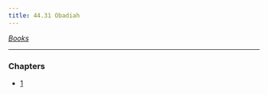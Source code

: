 ```yaml
---
title: 44.31 Obadiah
---
```

  
*[Books](../_index.md)*  
  
---  
  
### Chapters  
- [1](./Obadiah%201.md)  
